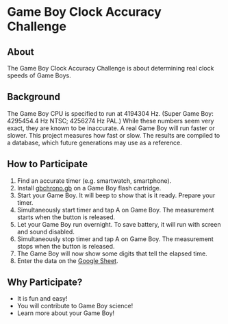 # Game Boy Clock Accuracy Challenge

## About

The Game Boy Clock Accuracy Challenge is about determining real clock speeds of Game Boys.

## Background

The Game Boy CPU is specified to run at 4194304 Hz.
(Super Game Boy: 4295454.4 Hz NTSC; 4256274 Hz PAL.)
While these numbers seem very exact, they are known to be inaccurate.
A real Game Boy will run faster or slower.
This project measures how fast or slow.
The results are compiled to a database, which future generations may use as a reference.

## How to Participate

 1. Find an accurate timer (e.g. smartwatch, smartphone).
 2. Install [gbchrono.gb](https://github.com/jkotlinski/gbchrono/releases/) on a Game Boy flash cartridge.
 3. Start your Game Boy. It will beep to show that is it ready. Prepare your timer.
 4. Simultaneously start timer and tap A on Game Boy. The measurement starts when the button is released.
 5. Let your Game Boy run overnight. To save battery, it will run with screen and sound disabled.
 6. Simultaneously stop timer and tap A on Game Boy. The measurement stops when the button is released.
 7. The Game Boy will now show some digits that tell the elapsed time.
 8. Enter the data on the [Google Sheet](https://docs.google.com/spreadsheets/d/1nza1941CTqP_UokA6tJ0CmYZTZqpSBRJrvyjNqIoOt8/edit?usp=sharing).

## Why Participate?

 * It is fun and easy!
 * You will contribute to Game Boy science!
 * Learn more about your Game Boy!
